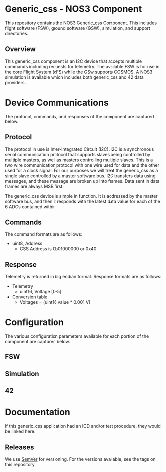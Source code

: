 # Generic_css - NOS3 Component
This repository contains the NOS3 Generic_css Component.
This includes flight software (FSW), ground software (GSW), simulation, and support directories.

## Overview
This generic_css component is an I2C device that accepts multiple commands including requests for telemetry. 
The available FSW is for use in the core Flight System (cFS) while the GSw supports COSMOS.
A NOS3 simulation is available which includes both generic_css and 42 data providers.

# Device Communications
The protocol, commands, and responses of the component are captured below.

## Protocol
The protocol in use is Inter-Integrated Circuit (I2C).
I2C is a synchronous serial communication protocol that supports slaves being controlled by multiple masters, as well as masters controlling multiple slaves.
This is a two wire communication protocol with one wire used for data and the other used for a clock signal.
For our purposes we will treat the generic_css as a single slave controlled by a master software bus.
I2C transfers data using messages, and these message are broken up into frames.
Data sent in data frames are always MSB first.

The generic_css device is simple in function.
It is addressed by the master software bus, and then it responds with the latest data value for each of the 6 ADCs contained within.

## Commands
The command formats are as follows:
* uint8, Address
  * CSS Address is 0b01000000 or 0x40

## Response
Telemetry is returned in big endian format.
Response formats are as follows:
* Telemetry
  * uint16, Voltage [0-5]
* Conversion table
  * Voltages = (uint16 value * 0.001 V)


# Configuration
The various configuration parameters available for each portion of the component are captured below.

## FSW

## Simulation

## 42


# Documentation
If this generic_css application had an ICD and/or test procedure, they would be linked here.

## Releases
We use [SemVer](http://semver.org/) for versioning. For the versions available, see the tags on this repository.
